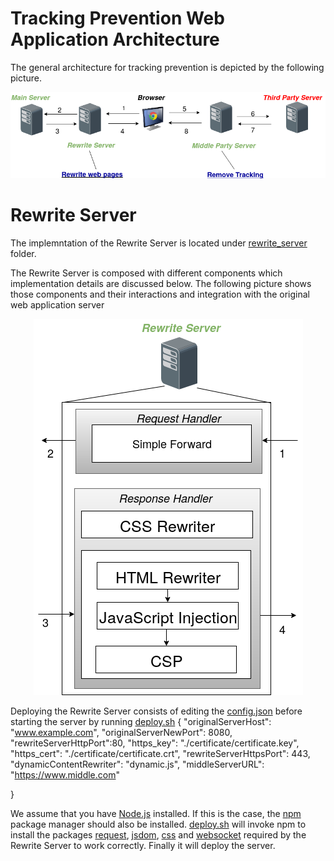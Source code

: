 # Tracking Prevention Web Application Architecture
 The general architecture for tracking prevention is depicted by the following picture. 
 <p align="center">
  <img src="images/narchitecture-2.png?raw=true" alt="Tracking Prevention Web Application Architecture"/>
</p>

# Rewrite Server
The implemntation of the Rewrite Server is located under [rewrite_server](rewrite_server) folder.

The Rewrite Server is composed with different components which implementation details are discussed below. The following picture shows those components and their interactions and integration with the original web application server

<p align="center">
  <img src="images/rewrite.png?raw=true" alt="Rewrite Server"/>
</p>

Deploying the Rewrite Server consists of editing the [config.json](config.json) before starting the server by running [deploy.sh](deploy.sh)
{
  "originalServerHost": "www.example.com",
  "originalServerNewPort": 8080,
  "rewriteServerHttpPort":80,
  "https_key": "./certificate/certificate.key",
  "https_cert": "./certificate/certificate.crt",
  "rewriteServerHttpsPort": 443,
  "dynamicContentRewriter": "dynamic.js",
  "middleServerURL": "https://www.middle.com"

}

We assume that you have [Node.js](https://nodejs.org) installed. If this is the case, the [npm](https://www.npmjs.com) package manager should also be installed. [deploy.sh](deploy.sh) will invoke npm to install the packages [request](https://www.npmjs.com/package/request), [jsdom](https://www.npmjs.com/package/jsdom), [css](https://www.npmjs.com/package/css) and [websocket](https://www.npmjs.com/package/websocket) required by the Rewrite Server to work correctly. Finally it will deploy the server.
